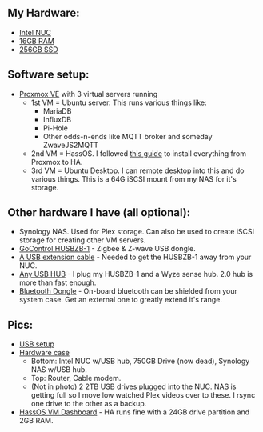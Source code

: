 ## My Hardware:
- [Intel NUC](https://www.amazon.com/gp/product/B018Q0GN60/)
- [16GB RAM](https://www.amazon.com/gp/product/B07MBP5NBT/)
- [256GB SSD](https://www.amazon.com/gp/product/B075RJS55D/)

## Software setup:
- [Proxmox VE](https://proxmox.com/en/proxmox-ve) with 3 virtual servers running
  - 1st VM = Ubuntu server. This runs various things like:
    - MariaDB
    - InfluxDB
    - Pi-Hole
    - Other odds-n-ends like MQTT broker and someday ZwaveJS2MQTT
  - 2nd VM = HassOS. I followed [this guide](https://community.home-assistant.io/t/installing-home-assistant-using-proxmox/201835) to install everything from Proxmox to HA.
  - 3rd VM = Ubuntu Desktop. I can remote desktop into this and do various things. This is a 64G iSCSI mount from my NAS for it's storage.

## Other hardware I have (all optional):
- Synology NAS. Used for Plex storage. Can also be used to create iSCSI storage for creating other VM servers.
- [GoControl HUSBZB-1](https://www.amazon.com/gp/product/B01GJ826F8/) - Zigbee & Z-wave USB dongle.
- [A USB extension cable](https://www.amazon.com/gp/product/B07VSG93G3/) - Needed to get the HUSBZB-1 away from your NUC.
- [Any USB HUB](https://www.amazon.com/gp/product/B08GYPDDLL/) - I plug my HUSBZB-1 and a Wyze sense hub. 2.0 hub is more than fast enough.
- [Bluetooth Dongle](https://www.amazon.com/gp/product/B07V1SZCY6/) - On-board bluetooth can be shielded from your system case. Get an external one to greatly extend it's range.

## Pics:
- [USB setup](https://i.imgur.com/9ctzb8b.jpg)
- [Hardware case](https://i.imgur.com/sEWwOGF.jpg)
  - Bottom: Intel NUC w/USB hub, 750GB Drive (now dead), Synology NAS w/USB hub.
  - Top: Router, Cable modem.
  - (Not in photo) 2 2TB USB drives plugged into the NUC. NAS is getting full so I move low watched Plex videos over to these. I rsync one drive to the other as a backup.
- [HassOS VM Dashboard](https://i.imgur.com/gHKoafz.jpg) - HA runs fine with a 24GB drive partition and 2GB RAM.
